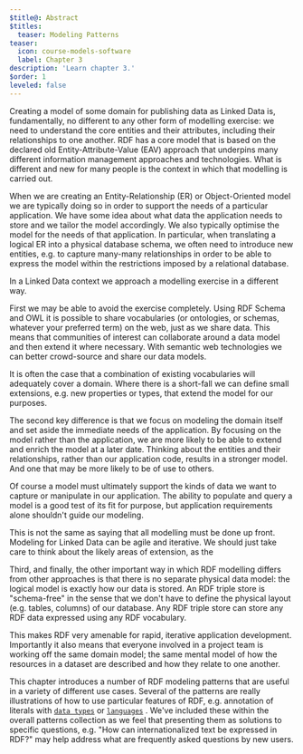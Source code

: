 ```yaml
---
$title@: Abstract
$titles:
  teaser: Modeling Patterns
teaser:
  icon: course-models-software
  label: Chapter 3
description: 'Learn chapter 3.'
$order: 1
leveled: false
---
```


Creating a model of some domain for publishing data as Linked Data is, fundamentally, no different to any other form of modelling exercise: we need to understand the core entities and their attributes, including their relationships to one another. RDF has a core model that is based on the declared old Entity-Attribute-Value (EAV) approach that underpins many different information management approaches and technologies. What is different and new for many people is the context in which that modelling is carried out.

When we are creating an Entity-Relationship (ER) or Object-Oriented model we are typically doing so in order to support the needs of a particular application. We have some idea about what data the application needs to store and we tailor the model accordingly. We also typically optimise the model for the needs of that application. In particular, when translating a logical ER into a physical database schema, we often need to introduce new entities, e.g. to capture many-many relationships in order to be able to express the model within the restrictions imposed by a relational database.

In a Linked Data context we approach a modelling exercise in a different way.

First we may be able to avoid the exercise completely. Using RDF Schema and OWL it is possible to share vocabularies (or ontologies, or schemas, whatever your preferred term) on the web, just as we share data. This means that communities of interest can collaborate around a data model and then extend it where necessary. With semantic web technologies we can better crowd-source and share our data models.

It is often the case that a combination of existing vocabularies will adequately cover a domain. Where there is a short-fall we can define small extensions, e.g. new properties or types, that extend the model for our purposes.

The second key difference is that we focus on modeling the domain itself and set aside the immediate needs of the application. By focusing on the model rather than the application, we are more likely to be able to extend and enrich the model at a later date. Thinking about the entities and their relationships, rather than our application code, results in a stronger model. And one that may be more likely to be of use to others.

Of course a model must ultimately support the kinds of data we want to capture or manipulate in our application. The ability to populate and query a model is a good test of its fit for purpose, but application requirements alone shouldn't guide our modeling.

This is not the same as saying that all modelling must be done up front. Modeling for Linked Data can be agile and iterative. We should just take care to think about the likely areas of extension, as the

Third, and finally, the other important way in which RDF modelling differs from other approaches is that there is no separate physical data model: the logical model is exactly how our data is stored. An RDF triple store is "schema-free" in the sense that we don't have to define the physical layout (e.g. tables, columns) of our database. Any RDF triple store can store any RDF data expressed using any RDF vocabulary.

This makes RDF very amenable for rapid, iterative application development. Importantly it also means that everyone involved in a project team is working off the same domain model; the same mental model of how the resources in a dataset are described and how they relate to one another.

This chapter introduces a number of RDF modeling patterns that are useful in a variety of different use cases. Several of the patterns are really illustrations of how to use particular features of RDF, e.g. annotation of literals with [`data types`](../chapter-3/typed-literal) 
or [`languages`](../chapter-3/multi-lingual-literal) . We've included these within the overall patterns collection as we feel that presenting them as solutions to specific questions, e.g. "How can internationalized text be expressed in RDF?" may help address what are frequently asked questions by new users.